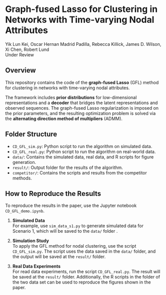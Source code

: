 # Graph-fused Lasso for Clustering in Networks with Time-varying Nodal Attributes

Yik Lun Kei, Oscar Hernan Madrid Padilla, Rebecca Killick, James D. Wilson, Xi Chen, Robert Lund\
Under Review

## Overview
This repository contains the code of the **graph-fused Lasso** (GFL) method for clustering in networks with time-varying nodal attributes.

The framework includes **prior distributions** for low-dimensional representations and a **decoder** that bridges the latent representations and observed sequences. The graph-fused Lasso regularization is imposed on the prior parameters, and the resulting optimization problem is solved via the **alternating direction method of multipliers** (ADMM).

## Folder Structure

- `CD_GFL_sim.py`: Python script to run the algorithm on simulated data.
- `CD_GFL_real.py`: Python script to run the algorithm on real-world data.
- `data/`: Contains the simulated data, real data, and R scripts for figure generation.
- `result/`: Output folder for the results of the algorithm.
- `competitor/`: Contains the scripts and results from the competitor methods.

## How to Reproduce the Results

To reproduce the results in the paper, use the Jupyter notebook `CD_GFL_demo.ipynb`.

1. **Simulated Data**  
    For example, use `sim_data_s1.py` to generate simulated data for Scenario 1, which will be saved to the `data/` folder .

2. **Simulation Study**  
   To apply the GFL method for nodal clustering, use the script `CD_GFL_sim.py`. The script uses the data saved in the `data/` folder, and the output will be saved at the `result/` folder. 

3. **Real Data Experiments**  
   For read data experiments, run the script `CD_GFL_real.py`. The result will be saved at the `result/` folder. Additionally, the R scripts in the folder of the two data set can be used to reproduce the figures shown in the paper.
